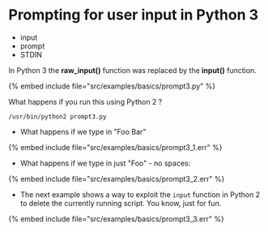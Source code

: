 # Prompting for user input in Python 3


* input
* prompt
* STDIN


In Python 3 the **raw_input()** function was replaced by the **input()** function.


{% embed include file="src/examples/basics/prompt3.py" %}

What happens if you run this using Python 2 ?

```
/usr/bin/python2 prompt3.py
```

* What happens if we type in "Foo Bar"

{% embed include file="src/examples/basics/prompt3_1.err" %}

* What happens if we type in just "Foo" - no spaces:

{% embed include file="src/examples/basics/prompt3_2.err" %}

* The next example shows a way to exploit the `input` function in Python 2 to delete the currently running script. You know, just for fun.

{% embed include file="src/examples/basics/prompt3_3.err" %}


